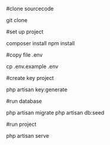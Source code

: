 #clone sourcecode

git clone

#set up project

composer install
npm install

#copy file .env

cp .env.example .env

#create key project

php artisan key:generate

#run database

php artisan migrate
php artisan db:seed

#run project 

php artisan serve
